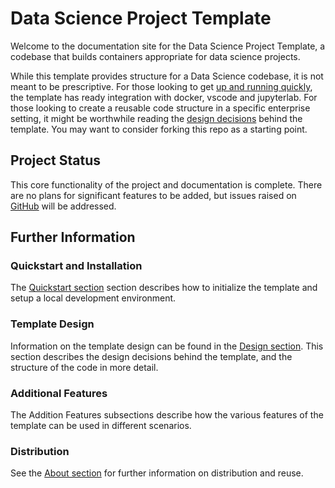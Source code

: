 # Data Science Project Template

Welcome to the documentation site for the Data Science Project Template, a codebase that builds containers appropriate for data science projects.

While this template provides structure for a Data Science codebase, it is not meant to be prescriptive. For those looking to get [up and running quickly](quickstart/quickstart.md), the template has ready integration with docker, vscode and jupyterlab. For those looking to create a reusable code structure in a specific enterprise setting, it might be worthwhile reading the [design decisions](design/design.md) behind the template. You may want to consider forking this repo as a starting point.

## Project Status

This core functionality of the project and documentation is complete. There are no plans for significant features to be added, but issues raised on [GitHub](https://github.com/mark-curran/data-science-project-template/issues) will be addressed.

## Further Information

### Quickstart and Installation

The [Quickstart section](quickstart/quickstart.md) section describes how to initialize the template and setup a local development environment.

### Template Design

Information on the template design can be found in the [Design section](design/design.md). This section describes the design decisions
behind the template, and the structure of the code in more detail.

### Additional Features

The Addition Features subsections describe how the various features of the template can be used in different scenarios.

### Distribution

See the [About section](about/about.md) for further information on distribution and reuse.

